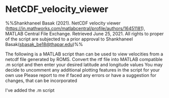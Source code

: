 # NetCDF_velocity_viewer
%%Shankhaneel Basak (2021). NetCDF velocity viewer (https://in.mathworks.com/matlabcentral/profile/authors/16451181), MATLAB Central File Exchange. Retrieved June 25, 2021. All rights to proper of the script are subjected to a prior approval to Shankhaneel Basak(sbasak_be18@thapar.edu)%%

The following is a MATLAB script than can be used to view velocities from a netcdf file generated by ROMS.
Convert the rtf file into MATLAB compatible .m script and then enter your desired latitude and longitude values
You may decide to uncomment any additional plotting features in the script for your own use
Please report to me if faced any errors or have a suggestion for changes, that can be incorporated


I've added the .m script 
